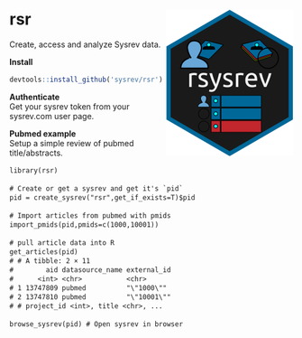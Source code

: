 # rsr <img src="man/figures/logo.svg" align="right" />
Create, access and analyze Sysrev data. 

**Install**
``` r
devtools::install_github('sysrev/rsr')
```

**Authenticate**  
Get your sysrev token from your sysrev.com user page.


**Pubmed example**  
Setup a simple review of pubmed title/abstracts.

```{r}
library(rsr)

# Create or get a sysrev and get it's `pid`
pid = create_sysrev("rsr",get_if_exists=T)$pid

# Import articles from pubmed with pmids
import_pmids(pid,pmids=c(1000,10001))

# pull article data into R
get_articles(pid)
# # A tibble: 2 × 11
#        aid datasource_name external_id
#      <int> <chr>           <chr>      
# 1 13747809 pubmed          "\"1000\"" 
# 2 13747810 pubmed          "\"10001\""      
# # project_id <int>, title <chr>, ...

browse_sysrev(pid) # Open sysrev in browser
```
